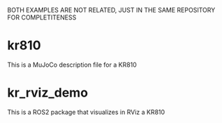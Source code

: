 BOTH EXAMPLES ARE NOT RELATED, JUST IN THE SAME REPOSITORY FOR COMPLETITENESS

# kr810
This is a MuJoCo description file for a KR810

# kr_rviz_demo
This is a ROS2 package that visualizes in RViz a KR810


